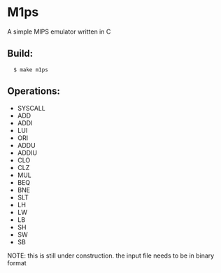 # M1ps
A simple MIPS emulator written in C

## Build:
```shell
  $ make m1ps
```

## Operations:
- SYSCALL
- ADD
- ADDI
- LUI
- ORI
- ADDU
- ADDIU
- CLO
- CLZ
- MUL
- BEQ
- BNE
- SLT
- LH
- LW
- LB
- SH
- SW
- SB

NOTE: this is still under construction. the input file needs to be in binary format
